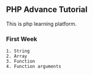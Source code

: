 ## PHP Advance Tutorial

This is php learning platform.

### First Week

```
1. String
2. Array
3. Function
4. Function arguments
```
